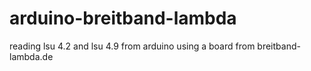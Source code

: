 # arduino-breitband-lambda
reading lsu 4.2 and lsu 4.9 from arduino using a board from breitband-lambda.de

